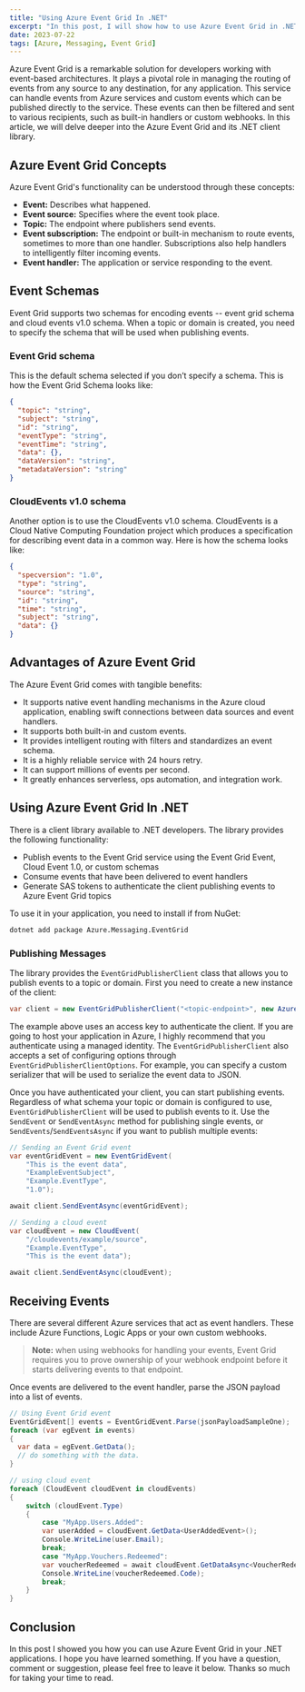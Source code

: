 ```yaml
---
title: "Using Azure Event Grid In .NET"
excerpt: "In this post, I will show how to use Azure Event Grid in .NET."
date: 2023-07-22
tags: [Azure, Messaging, Event Grid]
---
```


Azure Event Grid is a remarkable solution for developers working with event-based architectures. It plays a pivotal role in managing the routing of events from any source to any destination, for any application. This service can handle events from Azure services and custom events which can be published directly to the service. These events can then be filtered and sent to various recipients, such as built-in handlers or custom webhooks. In this article, we will delve deeper into the Azure Event Grid and its .NET client library.

## Azure Event Grid Concepts

Azure Event Grid's functionality can be understood through these concepts:

- **Event:** Describes what happened.
- **Event source:** Specifies where the event took place.
- **Topic:** The endpoint where publishers send events.
- **Event subscription:** The endpoint or built-in mechanism to route events, sometimes to more than one handler. Subscriptions also help handlers to intelligently filter incoming events.
- **Event handler:** The application or service responding to the event.

## Event Schemas

Event Grid supports two schemas for encoding events -- event grid schema and cloud events v1.0 schema. When a topic or domain is created, you need to specify the schema that will be used when publishing events.

### Event Grid schema

This is the default schema selected if you don’t specify a schema. This is how the Event Grid Schema looks like:

```json
{
  "topic": "string",
  "subject": "string",
  "id": "string",
  "eventType": "string",
  "eventTime": "string",
  "data": {},
  "dataVersion": "string",
  "metadataVersion": "string"
}
```

### CloudEvents v1.0 schema

Another option is to use the CloudEvents v1.0 schema. CloudEvents is a Cloud Native Computing Foundation project which produces a specification for describing event data in a common way. Here is how the schema looks like:

```json
{
  "specversion": "1.0",
  "type": "string",
  "source": "string",
  "id": "string",
  "time": "string",
  "subject": "string",
  "data": {}
}
```

## Advantages of Azure Event Grid

The Azure Event Grid comes with tangible benefits:

- It supports native event handling mechanisms in the Azure cloud application, enabling swift connections between data sources and event handlers.
- It supports both built-in and custom events.
- It provides intelligent routing with filters and standardizes an event schema.
- It is a highly reliable service with 24 hours retry.
- It can support millions of events per second.
- It greatly enhances serverless, ops automation, and integration work.

## Using Azure Event Grid In .NET

There is a client library available to .NET developers. The library provides the following functionality:

- Publish events to the Event Grid service using the Event Grid Event, Cloud Event 1.0, or custom schemas
- Consume events that have been delivered to event handlers
- Generate SAS tokens to authenticate the client publishing events to Azure Event Grid topics

To use it in your application, you need to install if from NuGet:

```bash
dotnet add package Azure.Messaging.EventGrid
```

### Publishing Messages

The library provides the `EventGridPublisherClient` class that allows you to publish events to a topic or domain. First you need to create a new instance of the client:

```csharp
var client = new EventGridPublisherClient("<topic-endpoint>", new AzureKeyCredential("<access-key>"));
```

The example above uses an access key to authenticate the client. If you are going to host your application in Azure, I highly recommend that you authenticate using a managed identity. The `EventGridPublisherClient` also accepts a set of configuring options through `EventGridPublisherClientOptions`. For example, you can specify a custom serializer that will be used to serialize the event data to JSON.

Once you have authenticated your client, you can start publishing events. Regardless of what schema your topic or domain is configured to use, `EventGridPublisherClient` will be used to publish events to it. Use the `SendEvent` or `SendEventAsync` method for publishing single events, or `SendEvents`/`SendEventsAsync` if you want to publish multiple events:

```csharp
// Sending an Event Grid event
var eventGridEvent = new EventGridEvent(
    "This is the event data",
    "ExampleEventSubject",
    "Example.EventType",
    "1.0");

await client.SendEventAsync(eventGridEvent);

// Sending a cloud event
var cloudEvent = new CloudEvent(
    "/cloudevents/example/source",
    "Example.EventType",
    "This is the event data");

await client.SendEventAsync(cloudEvent);
```

## Receiving Events

There are several different Azure services that act as event handlers. These include Azure Functions, Logic Apps or your own custom webhooks.

> **Note:** when using webhooks for handling your events, Event Grid requires you to prove ownership of your webhook endpoint before it starts delivering events to that endpoint.

Once events are delivered to the event handler, parse the JSON payload into a list of events.

```csharp
// Using Event Grid event
EventGridEvent[] events = EventGridEvent.Parse(jsonPayloadSampleOne);
foreach (var egEvent in events)
{
  var data = egEvent.GetData();
  // do something with the data.
}

// using cloud event
foreach (CloudEvent cloudEvent in cloudEvents)
{
    switch (cloudEvent.Type)
    {
        case "MyApp.Users.Added":
        var userAdded = cloudEvent.GetData<UserAddedEvent>();
        Console.WriteLine(user.Email);
        break;
        case "MyApp.Vouchers.Redeemed":
        var voucherRedeemed = await cloudEvent.GetDataAsync<VoucherRedeemedEvent>();
        Console.WriteLine(voucherRedeemed.Code);
        break;
    }
}
```

## Conclusion

In this post I showed you how you can use Azure Event Grid in your .NET applications. I hope you have learned something. If you have a question, comment or suggestion, please feel free to leave it below. Thanks so much for taking your time to read.
